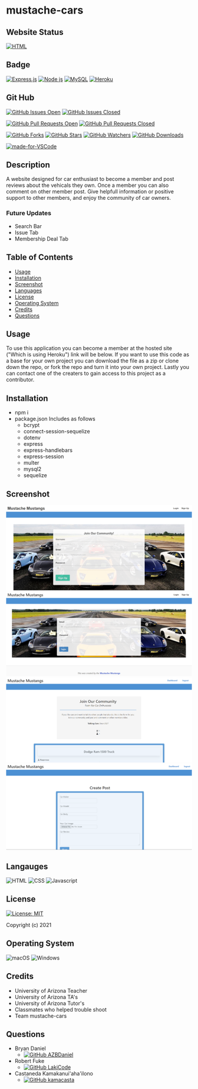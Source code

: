 # mustache-cars

## Website Status

[![HTML](https://img.shields.io/website-up-down-green-red/http/mustache-mustangs.herokuapp.com.svg)](https://mustache-mustangs.herokuapp.com/)

## Badge

[![Express.js](https://img.shields.io/badge/express.js-%23404d59.svg?style=plastic&logo=express&logoColor=%2361DAFB)](https://shields.io/)   [![Node js](https://img.shields.io/badge/node.js-%2343853D.svg?style=plastic&logo=node-dot-js&logoColor=white)](https://shields.io/)   [![MySQL](https://img.shields.io/badge/MySQL-00000F?style=plastic&logo=mysql&logoColor=white)](https://shields.io/)   [![Heroku](https://img.shields.io/badge/Heroku-430098?style=plastic&logo=heroku&logoColor=white)](https://shields.io/)


## Git Hub

[![GitHub Issues Open](https://img.shields.io/github/issues/AZBDaniel/Mustache-Cars)](https://https://github.com/AZBDaniel/Mustache-Cars/issues)     [![GitHub Issues Closed](https://img.shields.io/github/issues-closed/AZBDaniel/Mustache-Cars.svg)](https://https://github.com/AZBDaniel/Mustache-Cars/issues)

[![GitHub Pull Requests Open](https://img.shields.io/github/issues-pr/AZBDaniel/Mustache-Cars.svg)](https://github.com/AZBDaniel/Mustache-Cars/pulls)     [![GitHub Pull Requests Closed](https://img.shields.io/github/issues-pr-closed/AZBDaniel/Mustache-Cars.svg)](https://github.com/AZBDaniel/Mustache-Cars/pulls)

[![GitHub Forks](https://img.shields.io/github/forks/AZBDaniel/Mustache-Cars.svg)](https://github.com/AZBDaniel/Mustache-Cars)     [![GitHub Stars](https://img.shields.io/github/stars/AZBDaniel/Mustache-Cars)](https://github.com/AZBDaniel/Mustache-Cars)     [![GitHub Watchers](https://img.shields.io/github/watchers/AZBDaniel/Mustache-Cars.svg)](https://github.com/AZBDaniel/Mustache-Cars)     [![GitHub Downloads](https://img.shields.io/github/downloads/AZBDaniel/Mustache-Cars/total.svg)](https://github.com/AZBDaniel/Mustache-Cars)

[![made-for-VSCode](https://img.shields.io/badge/Made%20for-VSCode-1f425f.svg)](https://code.visualstudio.com/)

## Description

A website designed for car enthusiast to become a member and post reviews about the vehicals they own. Once a member you can also comment on other member post. Give helpfull information or positive support to other members, and enjoy the community of car owners.

### Future Updates

- Search Bar
- Issue Tab
- Membership Deal Tab

## Table of Contents

- [Usage](#usage)
- [Installation](#installation)
- [Screenshot](#screenshot)
- [Languages](#languages)
- [License](#license)
- [Operating System](#operating-system)
- [Credits](#credits)
- [Questions](#questions)

## Usage

To use this application you can become a member at the hosted site ("Which is using Heroku") link will be below. If you want to use this code as a base for your own project you can download the file as a zip or clone down the repo, or fork the repo and turn it into your own project. Lastly you can contact one of the creaters to gain access to this project as a contributor. 

## Installation

- npm i
- package.json Includes as follows
  - bcrypt
  - connect-session-sequelize
  - dotenv
  - express
  - express-handlebars
  - express-session
  - multer
  - mysql2
  - sequelize

## Screenshot

![alt text](public/images/signupPage.PNG 'Sign Up Page')
![alt text](public/images/loginPage.PNG 'Login Page')
![alt text](public/images/memberHomePage.PNG 'Member Home Page')
![alt text](public/images/memberDashboardPage.PNG 'Member Dashboard')

## Langauges

![HTML](https://img.shields.io/badge/HTML5-E34F26?style=plastic&logo=html5&logoColor=white)     ![CSS](https://img.shields.io/badge/CSS3-1572B6?style=plastic&logo=css3&logoColor=white)     ![Javascript](https://img.shields.io/badge/JavaScript-F7DF1E?style=plastic&logo=javascript&logoColor=black)


## License

[![License: MIT](https://img.shields.io/badge/License-MIT-yellow.svg?style=plastic)](https://opensource.org/licenses/MIT)

Copyright (c) 2021

## Operating System

![macOS](https://img.shields.io/badge/iOS-000000?style=plastic&logo=ios&logoColor=white)     ![Windows](https://img.shields.io/badge/Windows-0078D6?style=plastic&logo=windows&logoColor=white)

## Credits

- University of Arizona Teacher
- University of Arizona TA's
- University of Arizona Tutor's
- Classmates who helped trouble shoot
- Team mustache-cars

## Questions

- Bryan Daniel 
    - [![GitHub AZBDaniel](https://img.shields.io/badge/Ask%20me-anything-1abc9c.svg)](https://github.com/AZBDaniel)
- Robert Fuke
    - [![GitHub LakiCode](https://img.shields.io/badge/Ask%20me-anything-1abc9c.svg)](https://github.com/LakiCode)
- Castaneda Kamakanui'aha'ilono
    - [![GitHub kamacasta](https://img.shields.io/badge/Ask%20me-anything-1abc9c.svg)](https://github.com/kamacasta)
